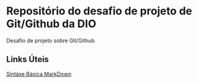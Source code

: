 # Repositório do desafio de projeto de Git/Github da DIO
Desafio de projeto sobre Git/Github

## Links Úteis
[Sintáxe Básica MarkDown](https://www.markdownguide.org/basic-syntax/)
